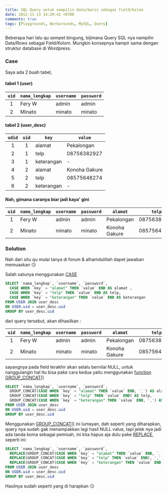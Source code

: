 ```yaml
---
title: SQL Query untuk nampilin data/baris sebagai field/kolom
date: 2012-11-13 14:29:41 +0700
comments: true
tags: [Playgrounds, Workarounds, MySQL, Query]
---
```

Beberapa hari lalu qu sempet bingung, bijimana Query SQL nya nampilin Data/Rows sebagai Field/Kolom. Mungkin konsepnya hampir sama dengan struktur database di Wordpress.<!-- more -->

### Case

Saya ada 2 buah tabel,

#### tabel 1 (user)

`uid` | `nama_lengkap` | `username` | `password`
:---: | --- | --- | ---
1 | Fery W | admin | admin
2 | Minato | minato | minato

#### tabel 2 (user_desc)

`udid` | `uid` | `key` | `value`
:---: | :---: | --- | ---
1 | 1 | alamat | Pekalongan
2 | 1 | telp | 08756382927
3 | 1 | keterangan | -
4 | 2 | alamat | Konoha Gakure
5 | 2 | telp | 08575648274
6 | 2 | keterangan | -

#### Nah, gimana caranya biar jadi kaya' gini

`uid` | `nama_lengkap` | `username` | `password` | `alamat` | `telp` | `keterangan`
:---: | --- | --- | --- | --- | --- | :---:
1 | Fery W | admin | admin | Pekalongan | 08756382927 | -
2 | Minato | minato | minato | Konoha Gakure | 08575648274 | -

### Solution

Nah dari situ qu mulai tanya di forum & alhamdulillah dapet jawaban memuaskan 😏

Salah satunya menggunakan [CASE](http://dev.mysql.com/doc/refman/5.0/en/case.html)

```sql
SELECT `nama_lengkap`, `username`, `password`,
  CASE WHEN `key` = "alamat" THEN `value` END AS alamat ,
  CASE WHEN `key` = "telp" THEN `value` END AS telp,
  CASE WHEN `key` = "keterangan" THEN `value` END AS keterangan
FROM USER JOIN user_desc
ON USER.uid = user_desc.uid
GROUP BY user_desc.uid
```

dari query tersebut, akan dihasilkan :

`uid` | `nama_lengkap` | `username` | `password` | `alamat` | `telp` | `keterangan`
:---: | --- | --- | --- | --- | --- | :---:
1 | Fery W | admin | admin | Pekalongan | 08756382927 | `NULL`
2 | Minato | minato | minato | Konoha Gakure | 08575648274 | `NULL`

sayangnya pada field terakhir akan selalu bernilai NULL, untuk nanggulangin hal itu bisa pake cara kedua yaitu menggunakan [function GROUP_CONCAT()](http://dev.mysql.com/doc/refman/5.0/en/group-by-functions.html#function_group-concat)

```sql
SELECT `nama_lengkap`, `username`, `password`,
  GROUP_CONCAT(CASE WHEN `key` = "alamat" THEN `value` END, ',') AS alamat ,
  GROUP_CONCAT(CASE WHEN `key` = "telp" THEN `value` END) AS telp,
  GROUP_CONCAT(CASE WHEN `key` = "keterangan" THEN `value` END, ',') AS keterangan
FROM USER JOIN user_desc
ON USER.uid = user_desc.uid
GROUP BY user_desc.uid
```

Menggunakan [GROUP_CONCAT()](http://dev.mysql.com/doc/refman/5.0/en/group-by-functions.html#function_group-concat) ini lumayan, dah seperti yang diharapkan, query nya sudah gak menampakkan lagi hasil NULL value, tapi jelek nya jadi ada tanda koma sebagai pemisah, ini kita hapus aja dulu pake [REPLACE](http://dev.mysql.com/doc/refman/5.1/en/replace.html), seperti ini:

```sql
SELECT `nama_lengkap`, `username`, `password`,
  REPLACE(GROUP_CONCAT(CASE WHEN `key` = "alamat" THEN `value` END, ',') , ',', '') AS alamat ,
  REPLACE(GROUP_CONCAT(CASE WHEN `key` = "telp" THEN `value` END), ',', '') AS telp,
  REPLACE(GROUP_CONCAT(CASE WHEN `key` = "keterangan" THEN `value` END, ','), ',', '') AS keterangan
FROM USER JOIN user_desc
ON USER.uid = user_desc.uid
GROUP BY user_desc.uid
```

Hasilnya sudah seperti yang di harapkan 😏
